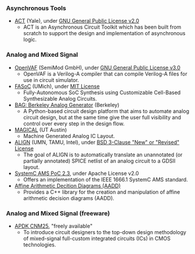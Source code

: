 ### Asynchronous Tools
+ [ACT](https://avlsi.csl.yale.edu/act/doku.php) (Yale), under [GNU General Public License v2.0](https://github.com/asyncvlsi/act/blob/master/LICENSE)
  - ACT is an Asynchronous Circuit Toolkit which has been built from scratch to support the design and implementation of asynchronous logic.

### Analog and Mixed Signal
- [OpenVAF](https://github.com/pascalkuthe/OpenVAF) (SemiMod GmbH), under [GNU General Public License v3.0](https://github.com/pascalkuthe/OpenVAF/blob/master/LICENSE)
  - OpenVAF is a Verilog-A compiler that can compile Verilog-A files for use in circuit simulator.
- [FASoC](https://github.com/idea-fasoc/fasoc) (UMich), under [MIT License](https://github.com/idea-fasoc/fasoc)
  - Fully-Autonomous SoC Synthesis using Customizable Cell-Based Synthesizable Analog Circuits.
- [BAG: Berkeley Analog Generator](https://github.com/ucb-art/BAG_framework) (Berkeley)
  - A Python-based circuit design platform that aims to automate analog circuit design, but at the same time give the user full visibility and control over every step in the design flow.
- [MAGICAL](https://github.com/magical-eda/MAGICAL) (UT Austin)
  - Machine Generated Analog IC Layout.
- [ALIGN](https://github.com/ALIGN-analoglayout/ALIGN-public) (UMN, TAMU, Intel), under [BSD 3-Clause "New" or "Revised" License](https://github.com/ALIGN-analoglayout/ALIGN-public/blob/master/LICENSE)
  - The goal of ALIGN is to automatically translate an unannotated (or partially annotated) SPICE netlist of an analog circuit to a GDSII layout.
- [SystemC AMS PoC 2.3](https://www.coseda-tech.com/systemc-ams-proof-of-concept), under Apache License v2.0
  - Offers an implementation of the IEEE 1666.1 SystemC AMS standard.
- [Affine Arithmetic Decition Diagrams (AADD)](https://github.com/TUK-CPS/AADD)
  - Provides a C++ library for the creation and manipulation of affine arithmetic decision diagrams (AADD).

### Analog and Mixed Signal (freeware)
- [APDK CNM25](http://www.cnm.es/~pserra/apdk/index.html), "freely available"
  - To introduce circuit designers to the top-down design methodology of mixed-signal full-custom integrated circuits (ICs) in CMOS technologies.
